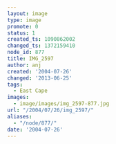 ```yaml
---
layout: image
type: image
promote: 0
status: 1
created_ts: 1090862002
changed_ts: 1372159410
node_id: 877
title: IMG_2597
author: anj
created: '2004-07-26'
changed: '2013-06-25'
tags:
  - East Cape
images:
  - image/images/img_2597-877.jpg
url: "/2004/07/26/img_2597/"
aliases:
  - "/node/877/"
date: '2004-07-26'
---
```


